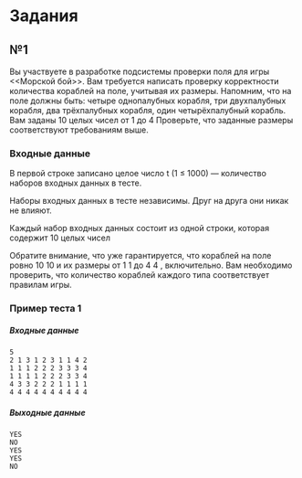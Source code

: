 # Задания

## №1

Вы участвуете в разработке подсистемы проверки поля для игры <<Морской бой>>. Вам требуется написать проверку корректности количества кораблей на поле, учитывая их размеры. Напомним, что на поле должны быть:
четыре однопалубных корабля,
три двухпалубных корабля,
два трёхпалубных корабля,
один четырёхпалубный корабль.
Вам заданы 10
целых чисел от 1 до 4
Проверьте, что заданные размеры соответствуют требованиям выше.

### Входные данные
В первой строке записано целое число t (1 ≤ 1000) — количество наборов входных данных в тесте.

Наборы входных данных в тесте независимы. Друг на друга они никак не влияют.

Каждый набор входных данных состоит из одной строки, которая содержит
10
целых чисел


Обратите внимание, что уже гарантируется, что кораблей на поле ровно
10
10
и их размеры от
1
1
до
4
4
, включительно. Вам необходимо проверить, что количество кораблей каждого типа соответствует правилам игры.

### Пример теста 1

##### Входные данные
```
5
2 1 3 1 2 3 1 1 4 2
1 1 1 2 2 2 3 3 3 4
1 1 1 1 2 2 2 3 3 4
4 3 3 2 2 2 1 1 1 1
4 4 4 4 4 4 4 4 4 4
```
##### Выходные данные

```
YES
NO
YES
YES
NO
```
